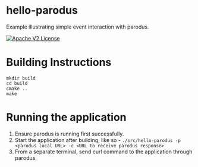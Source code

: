# hello-parodus

Example illustrating simple event interaction with parodus.

[![Apache V2 License](http://img.shields.io/badge/license-Apache%20V2-blue.svg)](https://github.com/Comcast/libparodus/blob/master/LICENSE.txt)

# Building Instructions

```
mkdir build
cd build
cmake ..
make
```
	
# Running the application		
1. Ensure parodus is running first successfully.		
2. Start the application after building, like so - ```./src/hello-parodus -p <parodus local URL> -c <URL to receive parodus response>``` 		
3. From a separate terminal, send curl command to the application through parodus.

